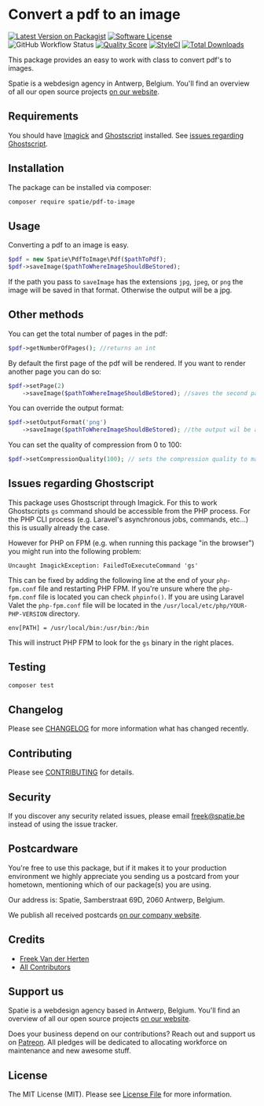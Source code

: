 # Convert a pdf to an image

[![Latest Version on Packagist](https://img.shields.io/packagist/v/spatie/pdf-to-image.svg?style=flat-square)](https://packagist.org/packages/spatie/pdf-to-image)
[![Software License](https://img.shields.io/badge/license-MIT-brightgreen.svg?style=flat-square)](LICENSE.md)
![GitHub Workflow Status](https://img.shields.io/github/workflow/status/spatie/pdf-to-image/run-tests?label=tests)
[![Quality Score](https://img.shields.io/scrutinizer/g/spatie/pdf-to-image.svg?style=flat-square)](https://scrutinizer-ci.com/g/spatie/pdf-to-image)
[![StyleCI](https://styleci.io/repos/38419604/shield?branch=master)](https://styleci.io/repos/38419604)
[![Total Downloads](https://img.shields.io/packagist/dt/spatie/pdf-to-image.svg?style=flat-square)](https://packagist.org/packages/spatie/pdf-to-image)

This package provides an easy to work with class to convert pdf's to images.

Spatie is a webdesign agency in Antwerp, Belgium. You'll find an overview of all our open source projects [on our website](https://spatie.be/opensource).

## Requirements

You should have [Imagick](http://php.net/manual/en/imagick.setresolution.php) and [Ghostscript](http://www.ghostscript.com/) installed. See [issues regarding Ghostscript](#issues-regarding-ghostscript).

## Installation

The package can be installed via composer:
``` bash
composer require spatie/pdf-to-image
```

## Usage

Converting a pdf to an image is easy.

```php
$pdf = new Spatie\PdfToImage\Pdf($pathToPdf);
$pdf->saveImage($pathToWhereImageShouldBeStored);
```

If the path you pass to `saveImage` has the extensions `jpg`, `jpeg`, or `png` the image will be saved in that format.
Otherwise the output will be a jpg.

## Other methods

You can get the total number of pages in the pdf:
```php
$pdf->getNumberOfPages(); //returns an int
```

By default the first page of the pdf will be rendered. If you want to render another page you can do so:
```php
$pdf->setPage(2)
    ->saveImage($pathToWhereImageShouldBeStored); //saves the second page
```

You can override the output format:
```php
$pdf->setOutputFormat('png')
    ->saveImage($pathToWhereImageShouldBeStored); //the output wil be a png, no matter what
```

You can set the quality of compression from 0 to 100:
```php
$pdf->setCompressionQuality(100); // sets the compression quality to maximum
```

## Issues regarding Ghostscript

This package uses Ghostscript through Imagick. For this to work Ghostscripts `gs` command should be accessible from the PHP process. For the PHP CLI process (e.g. Laravel's asynchronous jobs, commands, etc...) this is usually already the case. 

However for PHP on FPM (e.g. when running this package "in the browser") you might run into the following problem:

```
Uncaught ImagickException: FailedToExecuteCommand 'gs'
```

This can be fixed by adding the following line at the end of your `php-fpm.conf` file and restarting PHP FPM. If you're unsure where the `php-fpm.conf` file is located you can check `phpinfo()`. If you are using Laravel Valet the `php-fpm.conf` file will be located in the `/usr/local/etc/php/YOUR-PHP-VERSION` directory.

```
env[PATH] = /usr/local/bin:/usr/bin:/bin
```

This will instruct PHP FPM to look for the `gs` binary in the right places.

## Testing

``` bash
composer test
```

## Changelog

Please see [CHANGELOG](CHANGELOG.md) for more information what has changed recently.

## Contributing

Please see [CONTRIBUTING](CONTRIBUTING.md) for details.

## Security

If you discover any security related issues, please email freek@spatie.be instead of using the issue tracker.

## Postcardware

You're free to use this package, but if it makes it to your production environment we highly appreciate you sending us a postcard from your hometown, mentioning which of our package(s) you are using.

Our address is: Spatie, Samberstraat 69D, 2060 Antwerp, Belgium.

We publish all received postcards [on our company website](https://spatie.be/en/opensource/postcards).

## Credits

- [Freek Van der Herten](https://github.com/spatie)
- [All Contributors](../../contributors)

## Support us

Spatie is a webdesign agency based in Antwerp, Belgium. You'll find an overview of all our open source projects [on our website](https://spatie.be/opensource).

Does your business depend on our contributions? Reach out and support us on [Patreon](https://www.patreon.com/spatie). 
All pledges will be dedicated to allocating workforce on maintenance and new awesome stuff.

## License

The MIT License (MIT). Please see [License File](LICENSE.md) for more information.
